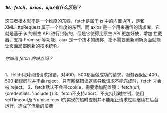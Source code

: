 ##### 16、fetch、axios、ajax有什么区别？

这三者根本就不是一个维度的东西，fetch是属于 js 中的内置 API ，是和 XMLHttpRequest 属于一个维度的东西，而 axios 是一个用来通信的请求库，它就是基于 js 的原生 API 进行封装的，但是它使得比原生 API 更加好使，增加 拦截器、支持 Promise 等功能，ajax 是一个技术的统称，指不需要重新刷新页面就能让页面局部刷新的技术统称。

###### 你知道 fetch 的缺点吗？
1、fetch只对网络请求报错，对400，500都当做成功的请求，服务器返回 400，500 错误码时并不会 reject，只有网络错误这些导致请求不能完成时，fetch 才会被 reject。
2、fetch默认不会带cookie，需要添加配置项： fetch(url, {credentials: 'include'})
3、fetch不支持abort，不支持超时控制，使用setTimeout及Promise.reject的实现的超时控制并不能阻止请求过程继续在后台运行，造成了流量的浪费
